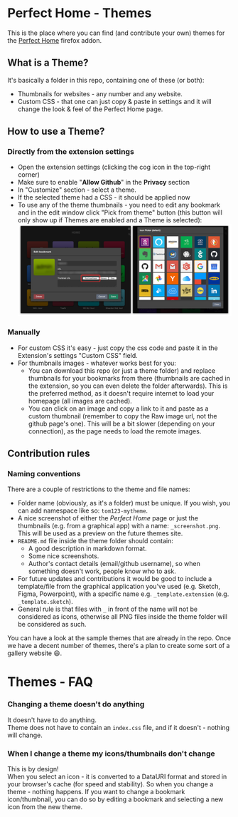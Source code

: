 # Perfect Home - Themes

This is the place where you can find (and contribute your own) themes for the [Perfect Home](https://addons.mozilla.org/en-US/firefox/addon/perfect-home) firefox addon.

## What is a Theme?
It's basically a folder in this repo, containing one of these (or both):
- Thumbnails for websites - any number and any website.
- Custom CSS - that one can just copy & paste in settings and it will change the look & feel of the Perfect Home page.


## How to use a Theme?

### Directly from the extension settings
- Open the extension settings (clicking the cog icon in the top-right corner)
- Make sure to enable "**Allow Github**" in the **Privacy** section
- In "Customize" section - select a theme.
- If the selected theme had a CSS - it should be applied now
- To use any of the theme thumbnails - you need to edit any bookmark and in the edit window click "Pick from theme" button (this button will only show up if Themes are enabled and a Theme is selected):
![Icon Picker](icon-picker.png)


### Manually
- For custom CSS it's easy - just copy the css code and paste it in the Extension's settings "Custom CSS" field.
- For thumbnails images - whatever works best for you:
  - You can download this repo (or just a theme folder) and replace thumbnails for your bookmarks from there (thumbnails are cached in the extension, so you can even delete the folder afterwards). This is the preferred method, as it doesn't require internet to load your homepage (all images are cached).
  - You can click on an image and copy a link to it and paste as a custom thumbnail (remember to copy the Raw image url, not the github page's one). This will be a bit slower (depending on your connection), as the page needs to load the remote images.



## Contribution rules

### Naming conventions
There are a couple of restrictions to the theme and file names:
- Folder name (obviously, as it's a folder) must be unique. If you wish, you can add namespace like so: `tom123-mytheme`.
- A nice screenshot of either the *Perfect Home* page or just the thumbnails (e.g. from a graphical app) with a name: `_screenshot.png`. This will be used as a preview on the future themes site.
- `README.md` file inside the theme folder should contain:
  - A good description in markdown format.
  - Some nice screenshots.
  - Author's contact details (email/github username), so when something doesn't work, people know who to ask.
- For future updates and contributions it would be good to include a template/file from the graphical application you've used (e.g. Sketch, Figma, Powerpoint), with a specific name e.g. `_template.extension` (e.g. `_template.sketch`).
- General rule is that files with `_` in front of the name will not be considered as icons, otherwise all PNG files inside the theme folder will be considered as such.

You can have a look at the sample themes that are already in the repo.
Once we have a decent number of themes, there's a plan to create some sort of a gallery website :smile:.


# Themes - FAQ

### Changing a theme doesn't do anything
It doesn't have to do anything.<br>
Theme does not have to contain an `index.css` file, and if it doesn't - nothing will change.


### When I change a theme my icons/thumbnails don't change
This is by design!<br>
When you select an icon - it is converted to a DataURI format and stored in your browser's cache (for speed and stability). So when you change a theme - nothing happens.
If you want to change a bookmark icon/thumbnail, you can do so by editing a bookmark and selecting a new icon from the new theme.
